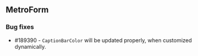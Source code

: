 ## MetroForm

### Bug fixes

* \#189390 -  `CaptionBarColor` will be updated properly, when customized dynamically.

